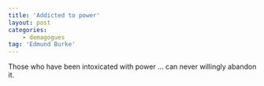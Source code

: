 ```yaml
---
title: 'Addicted to power'
layout: post
categories:
    - demagogues
tag: 'Edmund Burke'
---
```


Those who have been intoxicated with power … can never willingly abandon it.